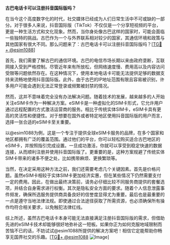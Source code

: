 **古巴电话卡可以注册抖音国际版吗？**

在当今这个高度数字化的时代，社交媒体已经成为人们日常生活中不可或缺的一部分。对于很多人来说，抖音国际版（TikTok）不仅仅是一个分享短视频的平台，更是一种生活方式和文化现象。然而，当你身处像古巴这样的国家时，可能会面临一些独特的挑战。古巴作为一个与外界联系相对较少的国家，其通信环境和政策与其他国家有很大不同。那么问题来了：古巴电话卡可以注册抖音国际版吗？[[TG💪+ @esim1088](https://t.me/s/esim1088)]

首先，我们需要了解古巴的通信环境。古巴的电信市场长期以来由政府垄断，互联网接入受到严格控制。尽管近年来有所放松，但网络速度慢、费用高以及内容访问受限等问题依然存在。在这种情况下，使用本地电话卡可能无法提供足够的数据支持来流畅地使用抖音国际版。此外，由于古巴的IP地址范围有限且容易被识别，许多用户可能会遇到无法正常登录或频繁被封禁的情况。

然而，这并不意味着完全没有办法解决问题。随着技术的发展，越来越多的人开始关注eSIM卡作为一种解决方案。eSIM卡是一种虚拟化的SIM卡形式，它允许用户通过远程配置的方式激活运营商的服务。相比于传统实体SIM卡，eSIM卡具有更高的灵活性和便捷性。对于想要在国外或者特定地区使用抖音国际版的用户而言，选择一张合适的eSIM卡至关重要。

以@esim1088为例，这是一个专注于提供全球eSIM卡服务的品牌，在多个国家和地区都拥有广泛的覆盖范围。通过他们的平台，你可以轻松购买适合古巴地区的eSIM卡，并按照指引完成设置。一旦成功激活，你就可以享受到稳定快速的数据连接，从而顺利注册并使用抖音国际版了。更重要的是，这种方案规避了传统实体SIM卡带来的诸多不便之处，比如携带麻烦、更换繁琐等。

当然，在决定采用这种方法之前，我们还需要考虑几个关键因素。首先是价格问题。虽然eSIM卡相较于实体SIM卡更加经济实惠，但在某些情况下仍然需要支付一定的费用。因此，在做出最终决策前，请务必仔细比较不同服务商提供的套餐选项，并结合自身需求进行权衡。其次是隐私安全方面的要求。随着个人信息泄露事件频发，确保所选服务提供商具备良好的信誉度显得尤为重要。最后也是最重要的一点是遵守当地法律法规。即使通过合法途径获取了所需资源，也必须确保所有操作均符合相关要求，以免触犯法律红线。

综上所述，虽然古巴电话卡本身可能无法直接满足注册抖音国际版的需求，但借助先进的eSIM卡技术却能够很好地弥补这一短板。如果你正为如何克服地域限制而苦恼不已的话，不妨试试@esim1088所提供的解决方案吧！相信它定能帮助你畅享无国界社交的乐趣。[[TG💪+ @esim1088](https://t.me/s/esim1088) ![Image](https://i.postimg.cc/4NQfJmqS/Snipaste-2025-05-13-00-14-12.png)]